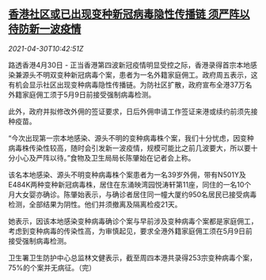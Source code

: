 <!--1619780462000-->
[香港社区或已出现变种新冠病毒隐性传播链 须严阵以待防新一波疫情](https://cn.reuters.com/article/hk-covid-new-infections-0430-idCNKBS2CH193)
------

<div><i>2021-04-30T10:42:51Z</i></div><p>路透香港4月30日 - 正当香港第四波新冠疫情明显受控之际，香港录得首宗本地感染兼源头不明双变种新冠病毒个案，患者为一名外籍家庭佣工。政府周五表示，这有机会显示社区出现变种病毒隐性传播链。为防社区扩散，政府宣布全港37万名外籍家庭佣工须于5月9日前接受强制病毒检测。</p><p>此外，政府并拟修改外佣的签证要求，日后外佣申请工作签证来港或续约前须先接种疫苗。</p><p>“今次出现第一宗本地感染、源头不明的变种病毒株个案，我们十分忧虑，因变种病毒株传染性较高，随时会引发新一波疫情，规模可能比之前几波要大，所以要十分小心及严阵以待。”食物及卫生局局长陈肇始在记者会上称。</p><p>该名本地感染、源头不明变种病毒株个案患者为一名39岁外佣，带有N501Y及E484K两种变种新冠病毒株，居住在东涌映湾园悦涛轩第11座，同住的一名10个月大女婴亦确诊。陈肇始表示，与确诊者居住同一幢大厦约950名居民已接受病毒检测，全部结果为阴性。他们并须撤离及隔离检疫21天。</p><p>她表示，因该本地感染变种病毒确诊个案与早前涉及变种病毒个案都是家庭佣工，考虑到变种病毒的传染性高，为审慎起见，要求全港外籍家庭佣工须在5月9日前接受强制病毒检测。</p><p>卫生署卫生防护中心总监林文健表示，截至周四本港共录得253宗变种病毒个案，75%的个案并无病征。（完）</p>
